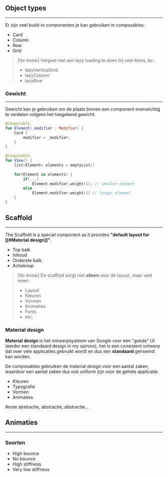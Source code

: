 ## Object types
---
Er zijn veel build-in componenten je kan gebruiken in composables:
- Card
- Column
- Row
- Grid

>[!to-know]
>Vergeet niet aan lazy loading te doen bij vele items, bv.: 
>- lazyVerticalGrid
>- lazyColumn
>- lazyRow
### Gewicht
---
Gewicht kan je gebruiken om de plaats binnen een component evenwichtig te verdelen volgens het toegekend gewicht.
```kotlin
@Composable
fun Element(_modifier : Modifier) {
	Card {
		modifier = _modifier;
	}
}

@Composable
fun View() {
	list<Element> elements = emptyList()
	
	for(Element in elements) {
		if(...)
			Element.modifier.weight(1); // smaller element
		else
			Element.modifier.weight(2) // larger element
	}
}
```
## Scaffold
---
The Scaffold is a special component as it provides **"default layout for [[#Material design]]"**.
- Top balk
- Inhoud
- Onderste balk
- Actieknop

>[!to-know]
De scaffold zorgt niet **alleen** voor de layout, maar veel meer:
>- Layout
>- Kleuren
>- Vormen
>- Animaties
>- Fonts
>- etc.
### Material design
**Material design** is het ontwerpsysteem van Google voor een "goede" UI (eerder een standaard design in my opinion), het is een consistent ontwerp dat over vele applicaties gebruikt wordt en dus een **standaard** genoemd kan worden.

De composables gebruiken de material design voor een aantal zaken, waardoor een aantal zaken dus ook uniform zijn voor de gehele applicatie.
- Kleuren
- Typografie
- Vormen
- Animaties

#note abstractie, abstractie, abstractie...
## Animaties
---

### Soorten
- High bounce
- No bounce
- High stiffness
- Very low stiffness